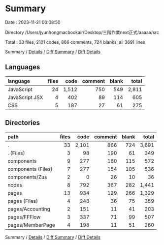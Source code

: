 # Summary

Date : 2023-11-21 00:08:50

Directory /Users/jyunhongmacbookair/Desktop/三階作業next正式/aaaaa/src

Total : 33 files,  2101 codes, 866 comments, 724 blanks, all 3691 lines

Summary / [Details](details.md) / [Diff Summary](diff.md) / [Diff Details](diff-details.md)

## Languages
| language | files | code | comment | blank | total |
| :--- | ---: | ---: | ---: | ---: | ---: |
| JavaScript | 24 | 1,512 | 750 | 549 | 2,811 |
| JavaScript JSX | 4 | 402 | 89 | 114 | 605 |
| CSS | 5 | 187 | 27 | 61 | 275 |

## Directories
| path | files | code | comment | blank | total |
| :--- | ---: | ---: | ---: | ---: | ---: |
| . | 33 | 2,101 | 866 | 724 | 3,691 |
| . (Files) | 3 | 98 | 190 | 61 | 349 |
| components | 9 | 277 | 180 | 115 | 572 |
| components (Files) | 7 | 277 | 154 | 105 | 536 |
| components/Zus | 2 | 0 | 26 | 10 | 36 |
| nodes | 8 | 792 | 367 | 282 | 1,441 |
| pages | 13 | 934 | 129 | 266 | 1,329 |
| pages (Files) | 4 | 248 | 36 | 75 | 359 |
| pages/Accounting | 2 | 151 | 11 | 41 | 203 |
| pages/FFFlow | 3 | 337 | 71 | 99 | 507 |
| pages/MemberPage | 4 | 198 | 11 | 51 | 260 |

Summary / [Details](details.md) / [Diff Summary](diff.md) / [Diff Details](diff-details.md)